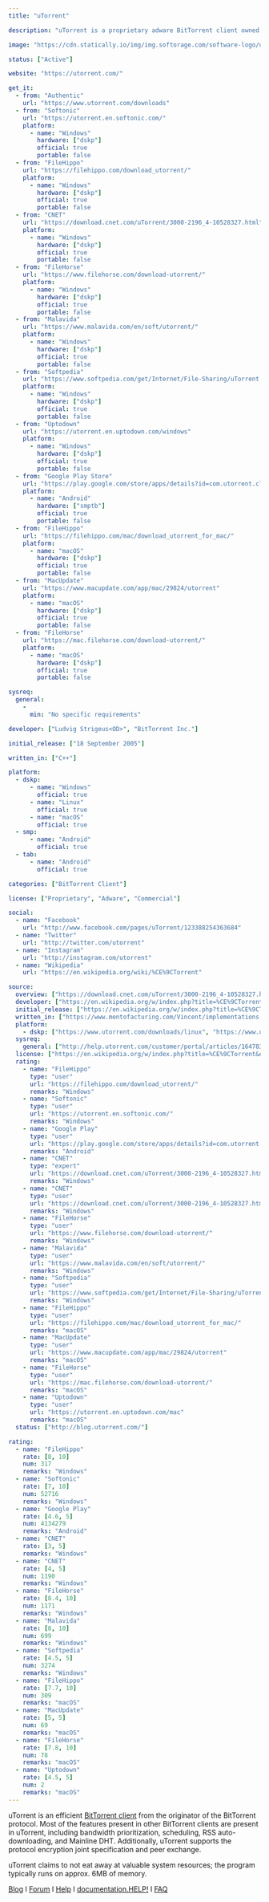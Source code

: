 ```yaml
---
title: "uTorrent"

description: "uTorrent is a proprietary adware BitTorrent client owned and developed by BitTorrent, Inc."

image: "https://cdn.statically.io/img/img.softorage.com/software-logo/utorrent.png?h=64"

status: ["Active"]

website: "https://utorrent.com/"

get_it:
  - from: "Authentic"
    url: "https://www.utorrent.com/downloads"
  - from: "Softonic"
    url: "https://utorrent.en.softonic.com/"
    platform:
      - name: "Windows"
        hardware: ["dskp"]
        official: true
        portable: false
  - from: "FileHippo"
    url: "https://filehippo.com/download_utorrent/"
    platform:
      - name: "Windows"
        hardware: ["dskp"]
        official: true
        portable: false
  - from: "CNET"
    url: "https://download.cnet.com/uTorrent/3000-2196_4-10528327.html"
    platform:
      - name: "Windows"
        hardware: ["dskp"]
        official: true
        portable: false
  - from: "FileHorse"
    url: "https://www.filehorse.com/download-utorrent/"
    platform:
      - name: "Windows"
        hardware: ["dskp"]
        official: true
        portable: false
  - from: "Malavida"
    url: "https://www.malavida.com/en/soft/utorrent/"
    platform:
      - name: "Windows"
        hardware: ["dskp"]
        official: true
        portable: false
  - from: "Softpedia"
    url: "https://www.softpedia.com/get/Internet/File-Sharing/uTorrent.shtml"
    platform:
      - name: "Windows"
        hardware: ["dskp"]
        official: true
        portable: false
  - from: "Uptodown"
    url: "https://utorrent.en.uptodown.com/windows"
    platform:
      - name: "Windows"
        hardware: ["dskp"]
        official: true
        portable: false
  - from: "Google Play Store"
    url: "https://play.google.com/store/apps/details?id=com.utorrent.client"
    platform:
      - name: "Android"
        hardware: ["smptb"]
        official: true
        portable: false
  - from: "FileHippo"
    url: "https://filehippo.com/mac/download_utorrent_for_mac/"
    platform:
      - name: "macOS"
        hardware: ["dskp"]
        official: true
        portable: false
  - from: "MacUpdate"
    url: "https://www.macupdate.com/app/mac/29824/utorrent"
    platform:
      - name: "macOS"
        hardware: ["dskp"]
        official: true
        portable: false
  - from: "FileHorse"
    url: "https://mac.filehorse.com/download-utorrent/"
    platform:
      - name: "macOS"
        hardware: ["dskp"]
        official: true
        portable: false

sysreq:
  general:
    -
      min: "No specific requirements"

developer: ["Ludvig Strigeus<OD>", "BitTorrent Inc."]

initial_release: ["18 September 2005"]

written_in: ["C++"]

platform:
  - dskp:
      - name: "Windows"
        official: true
      - name: "Linux"
        official: true
      - name: "macOS"
        official: true
  - smp:
      - name: "Android"
        official: true
  - tab:
      - name: "Android"
        official: true

categories: ["BitTorrent Client"]

license: ["Proprietary", "Adware", "Commercial"]

social:
  - name: "Facebook"
    url: "http://www.facebook.com/pages/uTorrent/123388254363684"
  - name: "Twitter"
    url: "http://twitter.com/utorrent"
  - name: "Instagram"
    url: "http://instagram.com/utorrent"
  - name: "Wikipedia"
    url: "https://en.wikipedia.org/wiki/%CE%9CTorrent"

source:
  overview: ["https://download.cnet.com/uTorrent/3000-2196_4-10528327.html#publisher-description", "https://filehippo.com/download_utorrent/"]
  developer: ["https://en.wikipedia.org/w/index.php?title=%CE%9CTorrent&oldid=919655337"]
  initial_release: ["https://en.wikipedia.org/w/index.php?title=%CE%9CTorrent&oldid=919655337", "https://torrentfreak.com/utorrent-turns-10-years-old-today-150918/"]
  written_in: ["https://www.mentofacturing.com/Vincent/implementations.html"]
  platform:
    - dskp: ["https://www.utorrent.com/downloads/linux", "https://www.utorrent.com/downloads/win", "https://www.utorrent.com/downloads/mac"]
  sysreq:
    general: ["http://help.utorrent.com/customer/portal/articles/164783"]
  license: ["https://en.wikipedia.org/w/index.php?title=%CE%9CTorrent&oldid=919655337", "https://www.bittorrent.com/legal/terms-of-use", "https://www.bittorrent.com/legal/eula"]
  rating:
    - name: "FileHippo"
      type: "user"
      url: "https://filehippo.com/download_utorrent/"
      remarks: "Windows"
    - name: "Softonic"
      type: "user"
      url: "https://utorrent.en.softonic.com/"
      remarks: "Windows"
    - name: "Google Play"
      type: "user"
      url: "https://play.google.com/store/apps/details?id=com.utorrent.client&hl=en_IN"
      remarks: "Android"
    - name: "CNET"
      type: "expert"
      url: "https://download.cnet.com/uTorrent/3000-2196_4-10528327.html"
      remarks: "Windows"
    - name: "CNET"
      type: "user"
      url: "https://download.cnet.com/uTorrent/3000-2196_4-10528327.html"
      remarks: "Windows"
    - name: "FileHorse"
      type: "user"
      url: "https://www.filehorse.com/download-utorrent/"
      remarks: "Windows"
    - name: "Malavida"
      type: "user"
      url: "https://www.malavida.com/en/soft/utorrent/"
      remarks: "Windows"
    - name: "Softpedia"
      type: "user"
      url: "https://www.softpedia.com/get/Internet/File-Sharing/uTorrent.shtml"
      remarks: "Windows"
    - name: "FileHippo"
      type: "user"
      url: "https://filehippo.com/mac/download_utorrent_for_mac/"
      remarks: "macOS"
    - name: "MacUpdate"
      type: "user"
      url: "https://www.macupdate.com/app/mac/29824/utorrent"
      remarks: "macOS"
    - name: "FileHorse"
      type: "user"
      url: "https://mac.filehorse.com/download-utorrent/"
      remarks: "macOS"
    - name: "Uptodown"
      type: "user"
      url: "https://utorrent.en.uptodown.com/mac"
      remarks: "macOS"
  status: ["http://blog.utorrent.com/"]

rating:
  - name: "FileHippo"
    rate: [8, 10]
    num: 317
    remarks: "Windows"
  - name: "Softonic"
    rate: [7, 10]
    num: 52716
    remarks: "Windows"
  - name: "Google Play"
    rate: [4.6, 5]
    num: 4134279
    remarks: "Android"
  - name: "CNET"
    rate: [3, 5]
    remarks: "Windows"
  - name: "CNET"
    rate: [4, 5]
    num: 1190
    remarks: "Windows"
  - name: "FileHorse"
    rate: [8.4, 10]
    num: 1171
    remarks: "Windows"
  - name: "Malavida"
    rate: [8, 10]
    num: 699
    remarks: "Windows"
  - name: "Softpedia"
    rate: [4.5, 5]
    num: 3274
    remarks: "Windows"
  - name: "FileHippo"
    rate: [7.7, 10]
    num: 309
    remarks: "macOS"
  - name: "MacUpdate"
    rate: [5, 5]
    num: 69
    remarks: "macOS"
  - name: "FileHorse"
    rate: [7.8, 10]
    num: 78
    remarks: "macOS"
  - name: "Uptodown"
    rate: [4.5, 5]
    num: 2
    remarks: "macOS"
---
```

  uTorrent is an efficient [BitTorrent client](/categories/bittorrent-client) from the originator of the BitTorrent protocol. Most of the features present in other BitTorrent clients are present in uTorrent, including bandwidth prioritization, scheduling, RSS auto-downloading, and Mainline DHT. Additionally, uTorrent supports the protocol encryption joint specification and peer exchange.
  
  uTorrent claims to not eat away at valuable system resources; the program typically runs on approx. 6MB of memory.
  
  [Blog](http://blog.utorrent.com/)  I  [Forum](https://forum.utorrent.com/)  I  [Help](http://help.utorrent.com/)  I  [documentation.HELP!](https://documentation.help/uTorrent/)  I  [FAQ](http://help.utorrent.com/customer/portal/topics/822087/articles)
  

